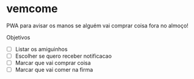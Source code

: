 # vemcome
PWA para avisar os manos se alguém vai comprar coisa fora no almoço!

Objetivos

- [ ] Listar os amiguinhos
- [ ] Escolher se quero receber notificacao
- [ ] Marcar que vai comprar coisa
- [ ] Marcar que vai comer na firma

